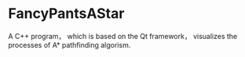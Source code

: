 # FancyPantsAStar
A C++ program， which is based on the Qt framework， visualizes the processes of A* pathfinding algorism.
